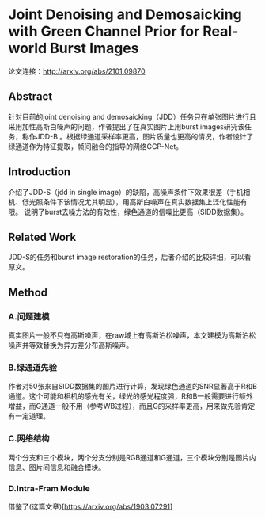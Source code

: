 # Joint Denoising and Demosaicking with Green Channel Prior for Real-world Burst Images

论文连接：http://arxiv.org/abs/2101.09870

## Abstract

针对目前的joint denoising and demosaicking（JDD）任务只在单张图片进行且采用加性高斯白噪声的问题，作者提出了在真实图片上用burst images研究该任务，称作JDD-B
。根据绿通道采样率更高，图片质量也更高的情况，作者设计了绿通道作为特征提取，帧间融合的指导的网络GCP-Net。

## Introduction

介绍了JDD-S（jdd in single image）的缺陷，高噪声条件下效果很差（手机相机、低光照条件下该情况尤其明显），用高斯白噪声在真实数据集上泛化性能有限。
说明了burst去噪方法的有效性，绿色通道的信噪比更高（SIDD数据集）。

## Related Work

JDD-S的任务和burst image restoration的任务，后者介绍的比较详细，可以看原文。

## Method

### A.问题建模

真实图片一般不只有高斯噪声，在raw域上有高斯泊松噪声，本文建模为高斯泊松噪声并等效替换为异方差分布高斯噪声。

### B.绿通道先验

作者对50张来自SIDD数据集的图片进行计算，发现绿色通道的SNR显著高于R和B通道。这个可能和相机的感光有关，绿光的感光程度强，R和B一般需要进行额外增益，而G通道一般不用（参考WB过程），而且G的采样率更高，用来做先验肯定有一定道理。

### C.网络结构

两个分支和三个模块，两个分支分别是RGB通道和G通道，三个模块分别是图片内信息、图片间信息和融合模块。

### D.Intra-Fram Module

借鉴了(这篇文章)[https://arxiv.org/abs/1903.07291]
